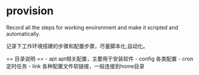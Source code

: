 provision
=========


Record all the steps for working environment and make it scripted and automatically.

记录下工作环境搭建的步骤和配置步骤，尽量脚本化,自动化。


== 目录说明 ==
    - apt apt相关配置，主要用于安装软件
    - config 各类配置
    - cron 定时任务
    - link 各种配置文件软链接，一般连接到home目录
